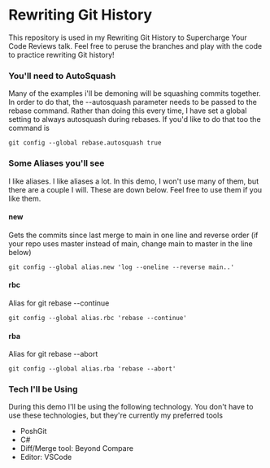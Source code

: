 ﻿# Rewriting Git History

This repository is used in my Rewriting Git History to Supercharge Your Code Reviews talk. Feel free to peruse the branches and play with the code to practice rewriting Git history!

### You'll need to AutoSquash

Many of the examples i'll be demoning will be squashing commits together. In order to do that, the --autosquash parameter needs to be passed to the rebase command. Rather than doing this every time, I have set a global setting to always autosquash during rebases. If you'd like to do that too the command is

`git config --global rebase.autosquash true`

### Some Aliases you'll see

I like aliases. I like aliases a lot. In this demo, I won't use many of them, but there are a couple I will. These are down below. Feel free to use them if you like them.

#### new 
Gets the commits since last merge to main in one line and reverse order (if your repo uses master instead of main, change main to master in the line below)
 
 `git config --global alias.new 'log --oneline --reverse main..'`

#### rbc
Alias for git rebase --continue

`git config --global alias.rbc 'rebase --continue'`

#### rba
Alias for git rebase --abort

`git config --global alias.rba 'rebase --abort'`

### Tech I'll be Using

During this demo I'll be using the following technology. You don't have to use these technologies, but they're currently my preferred tools
- PoshGit
- C#
- Diff/Merge tool: Beyond Compare
- Editor: VSCode
